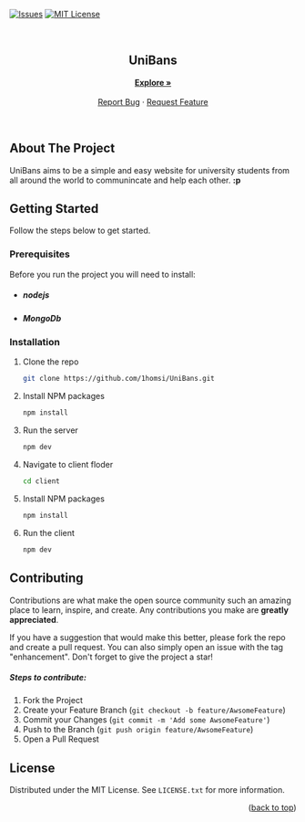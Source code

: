 <div id="top"></div>

[![Issues][issues-shield]][issues-url]
[![MIT License][license-shield]][license-url]

<br />
<h2 align="center">UniBans</h2>
  <p align="center">
    <a href="https://github.com/1homsi/UniBans"><strong>Explore »</strong></a>
    <br />
    <br />
    <a href="https://github.com/1homsi/UniBans/issues">Report Bug</a>
    ·
    <a href="https://github.com/1homsi/UniBans/issues">Request Feature</a>

  </p>
</div>

<br/>

## About The Project

UniBans aims to be a simple and easy website for university students from all around the world to communincate and help each other. **:p**

## Getting Started

Follow the steps below to get started.

### Prerequisites

Before you run the project you will need to install:

- <h5><strong>nodejs</strong></h5>
- <h5><strong>MongoDb</strong></h5>

### Installation

1. Clone the repo
   ```sh
   git clone https://github.com/1homsi/UniBans.git
   ```
2. Install NPM packages
   ```sh
   npm install
   ```
3. Run the server
   ```sh
   npm dev
   ```
4. Navigate to client floder
   ```sh
   cd client
   ```
5. Install NPM packages

   ```sh
   npm install
   ```

6. Run the client
   ```sh
   npm dev
   ```

## Contributing

Contributions are what make the open source community such an amazing place to learn, inspire, and create. Any contributions you make are **greatly appreciated**.

If you have a suggestion that would make this better, please fork the repo and create a pull request. You can also simply open an issue with the tag "enhancement".
Don't forget to give the project a star!

##### Steps to contribute:

1. Fork the Project
2. Create your Feature Branch (`git checkout -b feature/AwsomeFeature`)
3. Commit your Changes (`git commit -m 'Add some AwsomeFeature'`)
4. Push to the Branch (`git push origin feature/AwsomeFeature`)
5. Open a Pull Request

<!-- LICENSE -->

## License

Distributed under the MIT License. See `LICENSE.txt` for more information.

<p align="right">(<a href="#top">back to top</a>)</p>

[issues-shield]: https://img.shields.io/github/issues/1homsi/UniBans.svg?style=for-the-badge
[issues-url]: https://github.com/1homsi/UniBans/issues
[license-shield]: https://img.shields.io/github/license/1homsi/UniBans.svg?style=for-the-badge
[license-url]: https://github.com/1homsi/UniBans/blob/master/LICENSE.txt
[product-screenshot]: images/screenshot.png

